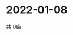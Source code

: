 # 2022-01-08
  共 0条

  <!-- BEGIN -->
  <!-- 最后更新时间Sat Jan 08 2022 00:20:53 GMT+0000 (Coordinated Universal Time) -->
  
  <!-- END -->
  
  